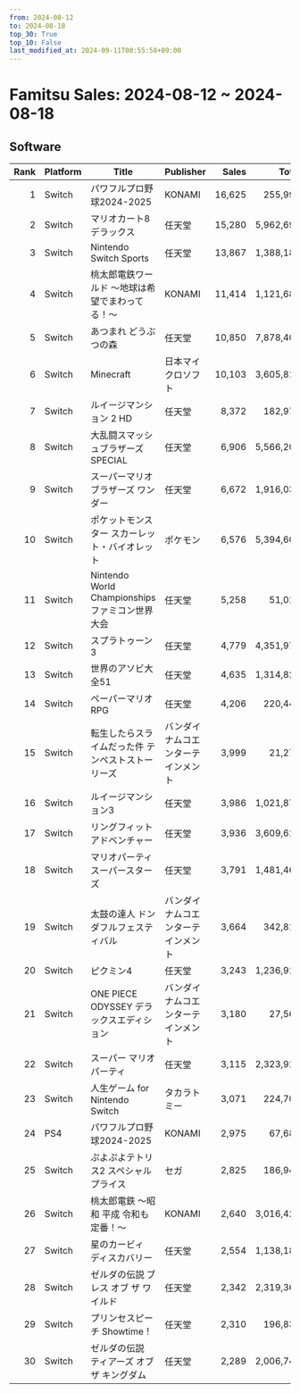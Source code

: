 ```yaml
---
from: 2024-08-12
to: 2024-08-18
top_30: True
top_10: False
last_modified_at: 2024-09-11T00:55:58+09:00
---
```

# Famitsu Sales: 2024-08-12 ~ 2024-08-18
## Software
| Rank | Platform | Title | Publisher | Sales | Total | Rate | New |
| -: | -- | -- | -- | -: | -: | -: | -- |
| 1 | Switch | パワフルプロ野球2024-2025 | KONAMI | 16,625 | 255,991 | 20% |  |
| 2 | Switch | マリオカート8 デラックス | 任天堂 | 15,280 | 5,962,690 | 20% |  |
| 3 | Switch | Nintendo Switch Sports | 任天堂 | 13,867 | 1,388,180 | 20% |  |
| 4 | Switch | 桃太郎電鉄ワールド 〜地球は希望でまわってる！〜 | KONAMI | 11,414 | 1,121,685 | 20% |  |
| 5 | Switch | あつまれ どうぶつの森 | 任天堂 | 10,850 | 7,878,406 | 20% |  |
| 6 | Switch | Minecraft | 日本マイクロソフト | 10,103 | 3,605,813 | 20% |  |
| 7 | Switch | ルイージマンション 2 HD | 任天堂 | 8,372 | 182,975 | 20% |  |
| 8 | Switch | 大乱闘スマッシュブラザーズ SPECIAL | 任天堂 | 6,906 | 5,566,202 | 20% |  |
| 9 | Switch | スーパーマリオブラザーズ ワンダー | 任天堂 | 6,672 | 1,916,034 | 20% |  |
| 10 | Switch | ポケットモンスター スカーレット・バイオレット | ポケモン | 6,576 | 5,394,601 | 20% |  |
| 11 | Switch | Nintendo World Championships ファミコン世界大会 | 任天堂 | 5,258 | 51,018 | 40% |  |
| 12 | Switch | スプラトゥーン3 | 任天堂 | 4,779 | 4,351,970 | 20% |  |
| 13 | Switch | 世界のアソビ大全51 | 任天堂 | 4,635 | 1,314,821 | 20% |  |
| 14 | Switch | ペーパーマリオRPG | 任天堂 | 4,206 | 220,444 | 20% |  |
| 15 | Switch | 転生したらスライムだった件 テンペストストーリーズ | バンダイナムコエンターテインメント | 3,999 | 21,270 | 40% |  |
| 16 | Switch | ルイージマンション3 | 任天堂 | 3,986 | 1,021,876 | 20% |  |
| 17 | Switch | リングフィット アドベンチャー | 任天堂 | 3,936 | 3,609,617 | 20% |  |
| 18 | Switch | マリオパーティ スーパースターズ | 任天堂 | 3,791 | 1,481,465 | 20% |  |
| 19 | Switch | 太鼓の達人 ドンダフルフェスティバル | バンダイナムコエンターテインメント | 3,664 | 342,811 | 20% |  |
| 20 | Switch | ピクミン4 | 任天堂 | 3,243 | 1,236,910 | 20% |  |
| 21 | Switch | ONE PIECE ODYSSEY デラックスエディション | バンダイナムコエンターテインメント | 3,180 | 27,569 | 40% |  |
| 22 | Switch | スーパー マリオパーティ | 任天堂 | 3,115 | 2,323,917 | 20% |  |
| 23 | Switch | 人生ゲーム for Nintendo Switch | タカラトミー | 3,071 | 224,709 | 20% |  |
| 24 | PS4 | パワフルプロ野球2024-2025 | KONAMI | 2,975 | 67,682 | 20% |  |
| 25 | Switch | ぷよぷよテトリス2 スペシャルプライス | セガ | 2,825 | 186,949 | 20% |  |
| 26 | Switch | 桃太郎電鉄 〜昭和 平成 令和も定番！〜 | KONAMI | 2,640 | 3,016,420 | 20% |  |
| 27 | Switch | 星のカービィ　ディスカバリー | 任天堂 | 2,554 | 1,138,187 | 20% |  |
| 28 | Switch | ゼルダの伝説 ブレス オブ ザ ワイルド | 任天堂 | 2,342 | 2,319,368 | 20% |  |
| 29 | Switch | プリンセスピーチ Showtime！ | 任天堂 | 2,310 | 196,839 | 20% |  |
| 30 | Switch | ゼルダの伝説　ティアーズ オブ ザ キングダム | 任天堂 | 2,289 | 2,006,743 | 20% |  |